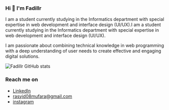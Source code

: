 ### Hi 👋 I'm Fadillr

I am a student currently studying in the Informatics department with special expertise in web development and interface design (UI/UX).I am a student currently studying in the Informatics department with special expertise in web development and interface design (UI/UX).

I am passionate about combining technical knowledge in web programming with a deep understanding of user needs to create effective and engaging digital solutions.

![Fadillr GitHub stats](https://github-readme-stats.vercel.app/api?username=Fadillr&show_icons=true&theme=transparent)

### Reach me on
- <a href="https://linkedin.com/in/muhammad-fadillah-rasyid-63084a134/">LinkedIn</a>
- rasyid08mufara@gmail.com
- <a href="https://instagram.com/fadillrsyd">instagram</a>
